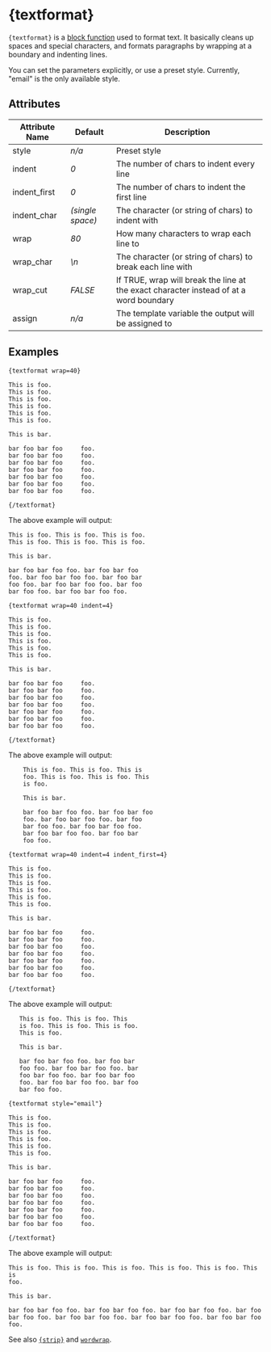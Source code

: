 # {textformat}

`{textformat}` is a [block function](../../programmers/plugins/plugins-block-functions.md) used to
format text. It basically cleans up spaces and special characters, and
formats paragraphs by wrapping at a boundary and indenting lines.

You can set the parameters explicitly, or use a preset style. Currently,
"email" is the only available style.

## Attributes

| Attribute Name | Default          | Description                                                                            |
|----------------|------------------|----------------------------------------------------------------------------------------|
| style          | *n/a*            | Preset style                                                                           |
| indent         | *0*              | The number of chars to indent every line                                               |
| indent\_first  | *0*              | The number of chars to indent the first line                                           |
| indent\_char   | *(single space)* | The character (or string of chars) to indent with                                      |
| wrap           | *80*             | How many characters to wrap each line to                                               |
| wrap\_char     | *\\n*            | The character (or string of chars) to break each line with                             |
| wrap\_cut      | *FALSE*          | If TRUE, wrap will break the line at the exact character instead of at a word boundary |
| assign         | *n/a*            | The template variable the output will be assigned to                                   |

## Examples

```smarty
{textformat wrap=40}

This is foo.
This is foo.
This is foo.
This is foo.
This is foo.
This is foo.

This is bar.

bar foo bar foo     foo.
bar foo bar foo     foo.
bar foo bar foo     foo.
bar foo bar foo     foo.
bar foo bar foo     foo.
bar foo bar foo     foo.
bar foo bar foo     foo.

{/textformat}
```

The above example will output:

```
This is foo. This is foo. This is foo.
This is foo. This is foo. This is foo.

This is bar.

bar foo bar foo foo. bar foo bar foo
foo. bar foo bar foo foo. bar foo bar
foo foo. bar foo bar foo foo. bar foo
bar foo foo. bar foo bar foo foo.
```

```smarty
{textformat wrap=40 indent=4}

This is foo.
This is foo.
This is foo.
This is foo.
This is foo.
This is foo.

This is bar.

bar foo bar foo     foo.
bar foo bar foo     foo.
bar foo bar foo     foo.
bar foo bar foo     foo.
bar foo bar foo     foo.
bar foo bar foo     foo.
bar foo bar foo     foo.

{/textformat}
```

The above example will output:

```
    This is foo. This is foo. This is
    foo. This is foo. This is foo. This
    is foo.
    
    This is bar.
    
    bar foo bar foo foo. bar foo bar foo
    foo. bar foo bar foo foo. bar foo
    bar foo foo. bar foo bar foo foo.
    bar foo bar foo foo. bar foo bar
    foo foo.
```


```smarty
{textformat wrap=40 indent=4 indent_first=4}

This is foo.
This is foo.
This is foo.
This is foo.
This is foo.
This is foo.

This is bar.

bar foo bar foo     foo.
bar foo bar foo     foo.
bar foo bar foo     foo.
bar foo bar foo     foo.
bar foo bar foo     foo.
bar foo bar foo     foo.
bar foo bar foo     foo.

{/textformat}
```

The above example will output:


```
   This is foo. This is foo. This
   is foo. This is foo. This is foo.
   This is foo.

   This is bar.

   bar foo bar foo foo. bar foo bar
   foo foo. bar foo bar foo foo. bar
   foo bar foo foo. bar foo bar foo
   foo. bar foo bar foo foo. bar foo
   bar foo foo.
```
      

```smarty
{textformat style="email"}

This is foo.
This is foo.
This is foo.
This is foo.
This is foo.
This is foo.

This is bar.

bar foo bar foo     foo.
bar foo bar foo     foo.
bar foo bar foo     foo.
bar foo bar foo     foo.
bar foo bar foo     foo.
bar foo bar foo     foo.
bar foo bar foo     foo.

{/textformat}
```

The above example will output:


```
This is foo. This is foo. This is foo. This is foo. This is foo. This is
foo.

This is bar.

bar foo bar foo foo. bar foo bar foo foo. bar foo bar foo foo. bar foo
bar foo foo. bar foo bar foo foo. bar foo bar foo foo. bar foo bar foo
foo.
```
     

See also [`{strip}`](../language-builtin-functions/language-function-strip.md) and
[`wordwrap`](../language-modifiers/language-modifier-wordwrap.md).
